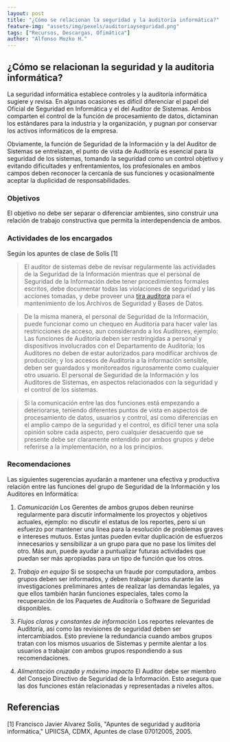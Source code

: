 ```yaml
---
layout: post
title: "¿Cómo se relacionan la seguridad y la auditoria informática?"
feature-img: "assets/img/pexels/auditoriayseguridad.png"
tags: ["Recursos, Descargas, Ofimática"]
author: "Alfonso Mozko H."
---
```

## ¿Cómo se relacionan la seguridad y la auditoria informática?
La seguridad informática establece controles y la auditoría informática sugiere y revisa.
En algunas ocasiones es difícil diferenciar el papel del Oficial de Seguridad en Informática y el del Auditor de Sistemas. Ambos comparten el control de la función de procesamiento de datos, dictaminan los estándares para la industria y la organización, y pugnan por conservar los activos informáticos de la empresa.

Obviamente, la función de Seguridad de la Información y la del Auditor de Sistemas se entrelazan, el punto de vista de Auditoría es esencial para la seguridad de los sistemas, tomando la seguridad como un control objetivo y evitando dificultades y enfrentamientos, los profesionales en ambos campos deben reconocer la cercanía de sus funciones y ocasionalmente aceptar la duplicidad de responsabilidades.

### Objetivos
El objetivo no debe ser separar o diferenciar ambientes, sino construir una relación de trabajo constructiva que permita la interdependencia de ambos.

### Actividades de los encargados
Según los apuntes de clase de Solís [1]
> El auditor de sistemas debe de revisar regularmente las actividades de la Seguridad de la Información mientras que el personal de Seguridad de la Información debe tener procedimientos formales escritos, debe documentar todas las violaciones de seguridad y las acciones tomadas, y debe proveer una [tira auditora]( https://www.proz.com/kudoz/spanish_to_english/other/455586-tiras_auditoras.html) para el mantenimiento de los Archivos de Seguridad y Bases de Datos.

> De la misma manera, el personal de Seguridad de la Información, puede funcionar como un chequeo en Auditoría  para hacer valer las restricciones de acceso, aun considerando a los Auditores, ejemplo:  Las funciones de Auditoría deben ser restringidas a personal y dispositivos involucrados con el Departamento de Auditoría; los Auditores no deben de estar autorizados para modificar archivos de producción; y los accesos de Auditoría a la información sensible, deben ser guardados y monitoreados rigurosamente como cualquier otro usuario. El personal de Seguridad de la Información y los Auditores de Sistemas, en aspectos relacionados con la seguridad y el control de los sistemas.

> Si la comunicación entre las dos funciones está empezando a deteriorarse, teniendo diferentes puntos de vista en aspectos de procesamiento de datos, usuarios y control, así como diferencias en el amplio campo de la seguridad y el control, es difícil tener una sola opinión sobre cada aspecto, pero cualquier desacuerdo que se presente debe ser claramente entendido por ambos grupos y debe referirse a la implementación, no a los principios.

### Recomendaciones 
Las siguientes sugerencias ayudarán a mantener una efectiva y productiva relación entre las funciones del grupo de Seguridad de la Información y los Auditores en Informática:

1. *Comunicación*  Los Gerentes de ambos grupos deben reunirse regularmente para discutir informalmente los proyectos y objetivos actuales, ejemplo: no discutir el estatus de los reportes, pero sí un esfuerzo por mantener una línea para la resolución de problemas graves e intereses mutuos.  Estas juntas pueden evitar duplicación de esfuerzos innecesarios y sensibilizar a un grupo para que no pase los límites  del otro.  Más aun, puede ayudar a puntualizar futuras actividades que puedan ser más apropiadas para un tipo de función que los otros.

2. *Trabajo en equipo*  Si se sospecha un fraude por computadora, ambos grupos deben ser informados, y deben trabajar juntos durante las investigaciones preliminares antes de realizar las demandas legales, ya que ellos también harán funciones especiales, tales como la recuperación de los Paquetes de Auditoría o Software de Seguridad disponibles.

3. *Flujos claros y constantes de información*  Los reportes relevantes de Auditoría, así como las revisiones de seguridad deben ser intercambiados.  Esto previene la redundancia cuando ambos grupos tratan con los mismos usuarios de Sistemas y permite alentar a los usuarios a trabajar con ambos grupos respondiendo a sus recomendaciones.

4. *Alimentación cruzada y máximo impacto* El Auditor debe ser miembro del Consejo Directivo de Seguridad de la Información.  Esto asegura que las dos funciones están relacionadas y representadas a niveles altos.

## Referencias
[1]	Francisco Javier Alvarez Solís, "Apuntes de seguridad y auditoria informática," UPIICSA, CDMX, Apuntes de clase 07012005, 2005.

